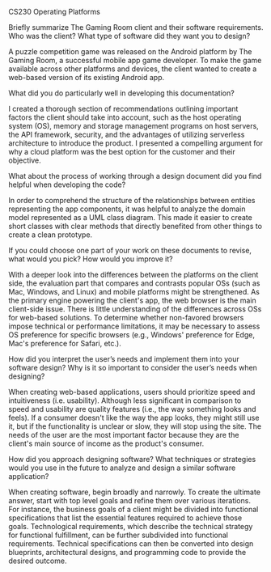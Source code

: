 CS230 Operating Platforms

Briefly summarize The Gaming Room client and their software requirements. Who was the client? What type of software did they want you to design?

A puzzle competition game was released on the Android platform by The Gaming Room, a successful mobile app game developer. To make the game available across other platforms and devices, the client wanted to create a web-based version of its existing Android app.

What did you do particularly well in developing this documentation?

I created a thorough section of recommendations outlining important factors the client should take into account, such as the host operating system (OS), memory and storage management programs on host servers, the API framework, security, and the advantages of utilizing serverless architecture to introduce the product. I presented a compelling argument for why a cloud platform was the best option for the customer and their objective.

What about the process of working through a design document did you find helpful when developing the code?

In order to comprehend the structure of the relationships between entities representing the app components, it was helpful to analyze the domain model represented as a UML class diagram. This made it easier to create short classes with clear methods that directly benefited from other things to create a clean prototype.

If you could choose one part of your work on these documents to revise, what would you pick? How would you improve it?

With a deeper look into the differences between the platforms on the client side, the evaluation part that compares and contrasts popular OSs (such as Mac, Windows, and Linux) and mobile platforms might be strengthened. As the primary engine powering the client's app, the web browser is the main client-side issue. There is little understanding of the differences across OSs for web-based solutions. To determine whether non-favored browsers impose technical or performance limitations, it may be necessary to assess OS preference for specific browsers (e.g., Windows' preference for Edge, Mac's preference for Safari, etc.).


How did you interpret the user’s needs and implement them into your software design? Why is it so important to consider the user’s needs when designing?

When creating web-based applications, users should prioritize speed and intuitiveness (i.e. usability). Although less significant in comparison to speed and usability are quality features (i.e., the way something looks and feels). If a consumer doesn't like the way the app looks, they might still use it, but if the functionality is unclear or slow, they will stop using the site. The needs of the user are the most important factor because they are the client's main source of income as the product's consumer.

How did you approach designing software? What techniques or strategies would you use in the future to analyze and design a similar software application?

When creating software, begin broadly and narrowly. To create the ultimate answer, start with top level goals and refine them over various iterations. For instance, the business goals of a client might be divided into functional specifications that list the essential features required to achieve those goals. Technological requirements, which describe the technical strategy for functional fulfillment, can be further subdivided into functional requirements. Technical specifications can then be converted into design blueprints, architectural designs, and programming code to provide the desired outcome.
